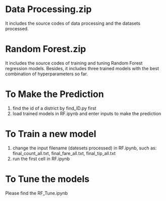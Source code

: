 # Data Processing.zip
It includes the source codes of data processing and the datasets processed.

# Random Forest.zip
It includes the source codes of training and tuning Random Forest regression models. Besides, it includes three trained models with the best combination of hyperparameters so far.

# To Make the Prediction
1. find the id of a district by find_ID.py first
2. load trained models in RF.ipynb and enter inputs to make the prediction

# To Train a new model
1. change the input filename (datesets processed) in RF.ipynb, such as:
   final_count_all.txt, final_fare_all.txt, final_tip_all.txt
2. run the first cell in RF.ipynb

# To Tune the models
Please find the RF_Tune.ipynb